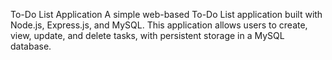 To-Do List Application
A simple web-based To-Do List application built with Node.js, Express.js, and MySQL. This application allows users to create, view, update, and delete tasks, with persistent storage in a MySQL database. 
